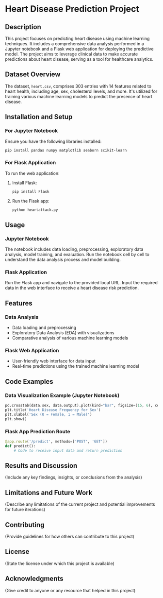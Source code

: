 
# Heart Disease Prediction Project

## Description
This project focuses on predicting heart disease using machine learning techniques. It includes a comprehensive data analysis performed in a Jupyter notebook and a Flask web application for deploying the predictive model. The project aims to leverage clinical data to make accurate predictions about heart disease, serving as a tool for healthcare analytics.

## Dataset Overview
The dataset, `heart.csv`, comprises 303 entries with 14 features related to heart health, including age, sex, cholesterol levels, and more. It's utilized for training various machine learning models to predict the presence of heart disease.

## Installation and Setup

### For Jupyter Notebook
Ensure you have the following libraries installed:

```bash
pip install pandas numpy matplotlib seaborn scikit-learn
```

### For Flask Application
To run the web application:

1. Install Flask:

    ```bash
    pip install Flask
    ```

2. Run the Flask app:

    ```bash
    python heartattack.py
    ```

## Usage

### Jupyter Notebook
The notebook includes data loading, preprocessing, exploratory data analysis, model training, and evaluation. Run the notebook cell by cell to understand the data analysis process and model building.

### Flask Application
Run the Flask app and navigate to the provided local URL. Input the required data in the web interface to receive a heart disease risk prediction.

## Features

### Data Analysis
- Data loading and preprocessing
- Exploratory Data Analysis (EDA) with visualizations
- Comparative analysis of various machine learning models

### Flask Web Application
- User-friendly web interface for data input
- Real-time predictions using the trained machine learning model

## Code Examples

### Data Visualization Example (Jupyter Notebook)
```python
pd.crosstab(data.sex, data.output).plot(kind="bar", figsize=(15, 6), color=['#1CA53B', '#AA1111'])
plt.title('Heart Disease Frequency for Sex')
plt.xlabel('Sex (0 = Female, 1 = Male)')
plt.show()
```

### Flask App Prediction Route
```python
@app.route('/predict', methods=['POST', 'GET'])
def predict():
    # Code to receive input data and return prediction
```

## Results and Discussion
(Include any key findings, insights, or conclusions from the analysis)

## Limitations and Future Work
(Describe any limitations of the current project and potential improvements for future iterations)

## Contributing
(Provide guidelines for how others can contribute to this project)

## License
(State the license under which this project is available)

## Acknowledgments
(Give credit to anyone or any resource that helped in this project)
